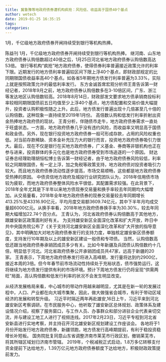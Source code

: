 ```yaml
---
title: 冀鲁豫等地政府债券遭机构疯抢：风险低、收益高于国债40个基点
author: wetech
date: 2019-01-25 16:35:15
tags: 
categories: 
---
```

1月，千亿级地方政府债券开闸持续受到银行等机构热捧。
<!-- more -->
陈益刊
1月，千亿级地方政府债券开闸持续受到银行等机构热捧。
继河南、山东地方政府债券认购倍数超过40倍之后，1月25日河北省地方政府债券认购倍数高达53倍。
银行等机构“疯抢”地方政府债券，使得债券利率普遍接近政策允许的利率下限。近期发行的地方债利率普遍较区间下限上浮40个基点，即财政部规定的比同期限国债收益率高40个基点。如各省5年期地方债发行利率普遍为3.33%，实际上就是按照政策允许的最低利率发行。
东方金诚首席宏观分析师王青告诉第一财经记者，2018年9月之前，地方政府债券认购倍数多在3-10倍区间，广东、浙江等发达地区认购倍数较高。2018年8月14日，财政部发文要求地方债承销商投标利率较相同期限国债前五日均值至少上浮40个基点，地方债配置和交易价值大幅提升，投资者认购积极性随之上升。此后，地方债发行普遍出现十几倍甚至几十倍的认购倍数。这种现象一直持续至2019年1月份。
高倍数认购和低发行利率折射出资金热捧地方政府债的现状。
王青分析，伴随债市走牛，地方政府债券需求一直处于旺盛状态。一方面，地方政府债券几乎没有违约风险，而收益率又明显高于国债和政金债。另外，现在银行投资地方政府债券一般可形成存款，占用的风险权重也低。对当前存款稀缺、资本金补充压力大的银行而言，投资地方政府债券吸引力很大。最后，现在不仅是银行在买地方政府债券，广义基金、券商等非银机构也正在参与进来，投资群体的多元化也是地方政府债券受到市场追逐的一个原因。
财达证券总经理助理胡恒松博士告诉第一财经记者，由于地方政府债券风险较低，利率较之同期限国债，有一定上浮，加之免税等政策支持，地方政府债对投资者吸引力较大。而且地方政府债券流动性逐步提高，市场交易顺畅，这些都是地方政府债券受热捧的原因。
中债资信地方政府及城投行业研究团队认为，2018年信用债市场较为疲软，而地方政府债券整体风险水平很低，其配置需求较强。在此背景下，2018年全年尤其是下半年以来地方债现券交易量和换手率较去年同期均大幅增加。从交易量看，2018年全年地方政府债券的现券交易量较去年同期增长413.25%至43316.90亿元，平均月度交易额3609.74亿元，其中下半年月均成交量超6000亿元。从换手率看，2018年地方政府债券换手率为30.30%，较去年同期大幅增加22.74个百分点。
王青认为，河北省政府债券认购倍数高于其他地方，跟雄安新区政策面利好有关。
为支持雄安新区全面深化改革和扩大开放，昨日中共中央国务院公布了《关于支持河北雄安新区全面深化改革和扩大开放的指导意见》，其中明确加大对地方政府债券发行的支持力度，单独核定雄安新区债券额度，支持发行10年期及以上的雄安新区建设一般债和专项债。
当然，认购倍数高低还跟当地政府债券承销团成员多少有关。比如今年新疆及兵团债认购倍数约十几倍，明显低于河北。河北省政府债券公开承销团成员共47家，远高于新疆的20家。
王青表示，下周地方政府债券发行将进入高峰期，发行量将达到约2900亿，接近本周的3倍。但今年春节前市场流动性持续处于充裕状态，债市强势运行。这将继续为地方债发行提供有利的市场环境。预计下周地方债发行仍将呈现“供需两旺”局面，高认购倍数和低发行利率的状况不会发生明显改变。
 
 
从经济发展格局来看，中心城市的带动作用越来越明显，尤其是在新一轮的发展过程中，人口、产业都在向大城市集聚，因此，做大做强省会城市，有利于带动区域经济的发展和转型升级。
习近平时隔近两年再赴雄安,16日上午，习近平来到河北雄安新区考察调研。在市民服务中心，他听取了雄安新区总体规划、政策体系及建设情况介绍，视察了服务窗口，与工作人员、办事群众和部分进驻企业代表亲切交流，并与建设工地工人进行了视频连线。2017年2月23日，习近平专程到河北省安新县进行实地考察，并主持召开河北雄安新区规划建设工作座谈会。
各地将于1月份开始发行地方政府债券，新疆领跑，地方债发行高峰期提前，有利于稳投资稳增长补短板。
国务院批复同意山东省调整济南市莱芜市行政区划，撤销莱芜市，将其所辖区域划归济南市管辖。
2019年，个税减税正式启动，1.8万多亿转移支付资金提前下达给地方，1.39万亿元地方政府债券额度下达给地方，积极财政政策提前发力。
